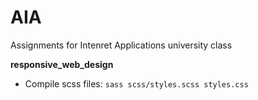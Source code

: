 # AIA
Assignments for Intenret Applications university class

**responsive_web_design**
* Compile scss files:   `sass scss/styles.scss styles.css`
